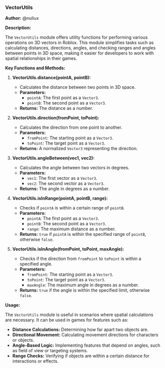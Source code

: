 ### VectorUtils

**Author:** @nuliux

**Description:**

The `VectorUtils` module offers utility functions for performing various operations on 3D vectors in Roblox. This module simplifies tasks such as calculating distances, directions, angles, and checking ranges and angles between points in 3D space, making it easier for developers to work with spatial relationships in their games.

**Key Functions and Methods:**

1. **VectorUtils.distance(pointA, pointB):**
   - Calculates the distance between two points in 3D space.
   - **Parameters:**
     - `pointA`: The first point as a `Vector3`.
     - `pointB`: The second point as a `Vector3`.
   - **Returns:** The distance as a number.

2. **VectorUtils.direction(fromPoint, toPoint):**
   - Calculates the direction from one point to another.
   - **Parameters:**
     - `fromPoint`: The starting point as a `Vector3`.
     - `toPoint`: The target point as a `Vector3`.
   - **Returns:** A normalized `Vector3` representing the direction.

3. **VectorUtils.angleBetween(vec1, vec2):**
   - Calculates the angle between two vectors in degrees.
   - **Parameters:**
     - `vec1`: The first vector as a `Vector3`.
     - `vec2`: The second vector as a `Vector3`.
   - **Returns:** The angle in degrees as a number.

4. **VectorUtils.isInRange(pointA, pointB, range):**
   - Checks if `pointA` is within a certain range of `pointB`.
   - **Parameters:**
     - `pointA`: The first point as a `Vector3`.
     - `pointB`: The second point as a `Vector3`.
     - `range`: The maximum distance as a number.
   - **Returns:** `true` if `pointA` is within the specified range of `pointB`, otherwise `false`.

5. **VectorUtils.isInAngle(fromPoint, toPoint, maxAngle):**
   - Checks if the direction from `fromPoint` to `toPoint` is within a specified angle.
   - **Parameters:**
     - `fromPoint`: The starting point as a `Vector3`.
     - `toPoint`: The target point as a `Vector3`.
     - `maxAngle`: The maximum angle in degrees as a number.
   - **Returns:** `true` if the angle is within the specified limit, otherwise `false`.

**Usage:**

The `VectorUtils` module is useful in scenarios where spatial calculations are necessary. It can be used in games for features such as:

- **Distance Calculations:** Determining how far apart two objects are.
- **Directional Movement:** Calculating movement directions for characters or objects.
- **Angle-Based Logic:** Implementing features that depend on angles, such as field of view or targeting systems.
- **Range Checks:** Verifying if objects are within a certain distance for interactions or effects.